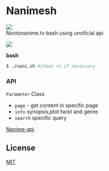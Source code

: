 # Nanimesh
![](https://img.shields.io/badge/codename-nontonanime-red)  
Nontonanime.tv bash using unoficial api

![](https://1.bp.blogspot.com/-FJGzYnHeZso/XVd-wUIhgFI/AAAAAAAAJos/3yRG58XtZmYSURL1UP5UIiIqJxUm__tlwCLcBGAs/s1600/Screenshot_90.png)  

**bash**
```sh
$ ./nani.sh #chmod +x if necessary
```  

### API  
`Parameter` Class  

- `page` - get content in specific page   
- `info` synopsis,plot twist and genre   
- `search`  specific query  

[Nanime-api](https://kato.kireisubs.org/api/ "Nanime-api")  

## License
[MIT](https://choosealicense.com/licenses/mit/)  
